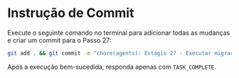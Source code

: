 # Instrução de Commit

Execute o seguinte comando no terminal para adicionar todas as mudanças e criar um commit para o Passo 27:

```bash
git add . && git commit -m "chore(agents): Estágio 27 - Executar migração de agentes de exemplo"
```

Após a execução bem-sucedida, responda apenas com `TASK_COMPLETE`.